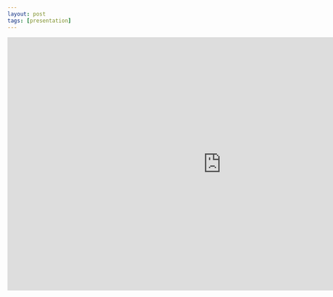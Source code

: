 ```yaml
---
layout: post
tags: [presentation]
---
```


<iframe src="https://docs.google.com/presentation/d/e/2PACX-1vQslaQy67ov13JpmJ26EczAshiQ7h5YE5K57uFzyGmL3Nc8-jtTFIphyBClsngSeZm09XxC7uzA6h4P/embed?start=false&loop=false&delayms=3000" frameborder="0" width="960" height="569" allowfullscreen="true" mozallowfullscreen="true" webkitallowfullscreen="true"></iframe>
